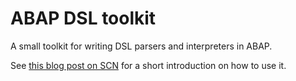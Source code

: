 # ABAP DSL toolkit

A small toolkit for writing DSL parsers and interpreters in ABAP.

See [this blog post on SCN](http://scn.sap.com/community/abap/blog/2015/12/16/a-primer-on-implementing-dsls-in-abap) for a short introduction on how to use it.
